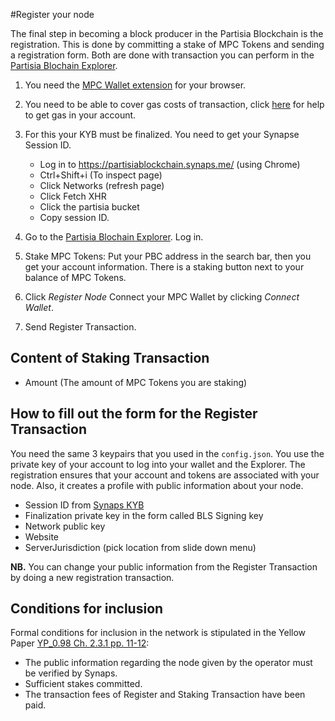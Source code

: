 #Register your node

The final step in becoming a block producer in the Partisia Blockchain is the registration. This is done by committing a stake of MPC Tokens and sending a registration form. Both are done with transaction you can perform in the [Partisia Blochain Explorer](https://mpcexplorer.com/node-register).

1) You need the [MPC Wallet extension](https://chrome.google.com/webstore/detail/partisia-wallet/gjkdbeaiifkpoencioahhcilildpjhgh) for your browser.   
2) You need to be able to cover gas costs of transaction, click [here](byoc.md) for help to get gas in your account.   
3) For this your KYB must be finalized. You need to get your Synapse Session ID.
   - Log in to https://partisiablockchain.synaps.me/ (using Chrome)
   - Ctrl+Shift+i (To inspect page)
   - Click Networks (refresh page)
   - Click Fetch XHR
   - Click the partisia bucket
   - Copy session ID.

4) Go to the [Partisia Blochain Explorer](https://mpcexplorer.com/node-register). Log in.    
5) Stake MPC Tokens: Put your PBC address in the search bar, then you get your account information. There is a staking button next to your balance of MPC Tokens.   
6) Click *Register Node* Connect your MPC Wallet by clicking *Connect Wallet*.    
7) Send Register Transaction.     


## Content of Staking Transaction

- Amount (The amount of MPC Tokens you are staking)   

## How to fill out the form for the Register Transaction

You need the same 3 keypairs that you used in the `config.json`. You use the private key of your account to log into your wallet and the Explorer.  The registration ensures that your account and tokens are associated with your node. Also, it creates a profile with public information about your node.      
- Session ID from [Synaps KYB](https://partisiablockchain.synaps.me/)
- Finalization private key in the form called BLS Signing key
- Network public key
- Website
- ServerJurisdiction (pick location from slide down menu)     


**NB.** You can change your public information from the Register Transaction by doing a new registration transaction.   


## Conditions for inclusion

Formal conditions for inclusion in the network is stipulated in the Yellow Paper [YP_0.98 Ch. 2.3.1 pp. 11-12](https://drive.google.com/file/d/1OX7ljrLY4IgEA1O3t3fKNH1qSO60_Qbw/view):   

- The public information regarding the node given by the operator must be verified by Synaps.    
- Sufficient stakes committed.    
- The transaction fees of Register and Staking Transaction have been paid.   